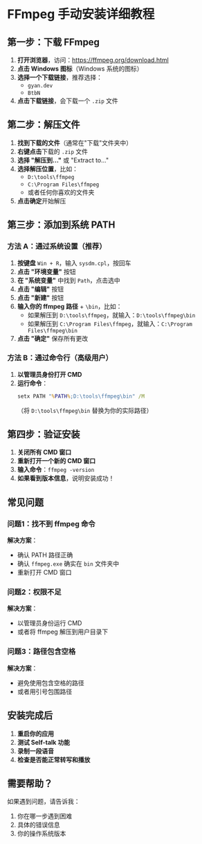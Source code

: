 # FFmpeg 手动安装详细教程

## 第一步：下载 FFmpeg

1. **打开浏览器**，访问：https://ffmpeg.org/download.html
2. **点击 Windows 图标**（Windows 系统的图标）
3. **选择一个下载链接**，推荐选择：
   - `gyan.dev` 
   - `BtbN`
4. **点击下载链接**，会下载一个 `.zip` 文件

## 第二步：解压文件

1. **找到下载的文件**（通常在"下载"文件夹中）
2. **右键点击**下载的 `.zip` 文件
3. **选择 "解压到..."** 或 "Extract to..."
4. **选择解压位置**，比如：
   - `D:\tools\ffmpeg`
   - `C:\Program Files\ffmpeg`
   - 或者任何你喜欢的文件夹
5. **点击确定**开始解压

## 第三步：添加到系统 PATH

### 方法 A：通过系统设置（推荐）

1. **按键盘** `Win + R`，输入 `sysdm.cpl`，按回车
2. **点击 "环境变量"** 按钮
3. **在 "系统变量"** 中找到 `Path`，点击选中
4. **点击 "编辑"** 按钮
5. **点击 "新建"** 按钮
6. **输入你的 ffmpeg 路径** + `\bin`，比如：
   - 如果解压到 `D:\tools\ffmpeg`，就输入：`D:\tools\ffmpeg\bin`
   - 如果解压到 `C:\Program Files\ffmpeg`，就输入：`C:\Program Files\ffmpeg\bin`
7. **点击 "确定"** 保存所有更改

### 方法 B：通过命令行（高级用户）

1. **以管理员身份打开 CMD**
2. **运行命令**：
   ```cmd
   setx PATH "%PATH%;D:\tools\ffmpeg\bin" /M
   ```
   （将 `D:\tools\ffmpeg\bin` 替换为你的实际路径）

## 第四步：验证安装

1. **关闭所有 CMD 窗口**
2. **重新打开一个新的 CMD 窗口**
3. **输入命令**：`ffmpeg -version`
4. **如果看到版本信息**，说明安装成功！

## 常见问题

### 问题1：找不到 ffmpeg 命令
**解决方案**：
- 确认 PATH 路径正确
- 确认 `ffmpeg.exe` 确实在 `bin` 文件夹中
- 重新打开 CMD 窗口

### 问题2：权限不足
**解决方案**：
- 以管理员身份运行 CMD
- 或者将 ffmpeg 解压到用户目录下

### 问题3：路径包含空格
**解决方案**：
- 避免使用包含空格的路径
- 或者用引号包围路径

## 安装完成后

1. **重启你的应用**
2. **测试 Self-talk 功能**
3. **录制一段语音**
4. **检查是否能正常转写和播放**

## 需要帮助？

如果遇到问题，请告诉我：
1. 你在哪一步遇到困难
2. 具体的错误信息
3. 你的操作系统版本
